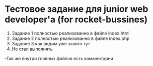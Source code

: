 # Тестовое задание для junior web developer'а (for rocket-bussines)

1. Задание 1 полностью реализованно в файле index.html
2. Задание 2 полностью реализованно в файле index.php
3. Задание 3 как видим уже залито тут
4. Не стал выполнять

-Так же внутри главных файлов есть комментарии
